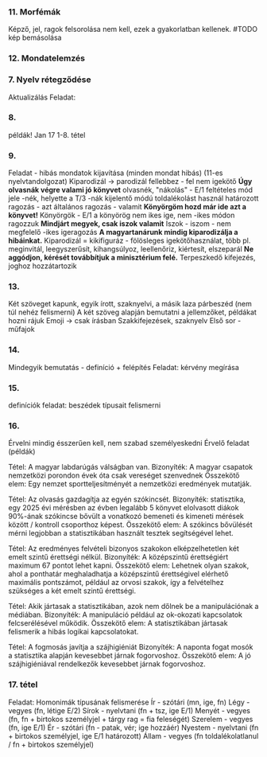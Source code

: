 ### 11. Morfémák
Képző, jel, ragok felsorolása nem kell, ezek a gyakorlatban kellenek.
#TODO kép bemásolása
### 12. Mondatelemzés
### 7. Nyelv rétegződése
Aktualizálás
Feladat:
### 8. 
példák!
Jan 17 1-8. tétel
### 9.
Feladat - hibás mondatok kijavítása (minden mondat hibás)
(11-es nyelvtandolgozat)
Kiparodizál -> parodizál
fellebbez - fel nem igekötő
**Úgy olvasnák végre valami jó könyvet**
olvasnék, "nákolás" - E/1 feltételes mód jele -nék, helyette a T/3 -nák  kijelentő módú toldalékolást használ
határozott ragozás - azt
általános ragozás - valamit
**Könyörgöm hozd már ide azt a könyvet!**
Könyörgök - E/1 a könyörög nem ikes ige, nem -ikes módon ragozzuk
**Mindjárt megyek, csak iszok valamit**
Iszok - iszom - nem megfelelő -ikes igeragozás
**A magyartanárunk mindig kiparodizálja a hibáinkat.**
Kiparodizál = kikifiguráz - fölösleges igekötőhasználat, több pl. meginvitál, leegyszerűsít, kihangsúlyoz, leellenőriz, kiértesít, elszeparál
**Ne aggódjon, kérését továbbítjuk a minisztérium felé.**
Terpeszkedő kifejezés, joghoz hozzátartozik
### 13.
Két szöveget kapunk, egyik írott, szaknyelvi, a másik laza párbeszéd (nem túl nehéz felismerni)
A két szöveg alapján bemutatni a jellemzőket, példákat hozni rájuk
Emoji -> csak írásban
Szakkifejezések, szaknyelv
Első sor - műfajok
### 14.
Mindegyik bemutatás - definíció + felépítés
Feladat: kérvény megírása
### 15.
definíciók
feladat: beszédek típusait felismerni
### 16.
Érvelni mindig ésszerűen kell, nem szabad személyeskedni
Érvelő feladat (példák)

Tétel: A magyar labdarúgás válságban van. 
Bizonyíték: A magyar csapatok nemzetközi porondon évek óta csak vereséget szenvednek
Összekötő elem: Egy nemzet sportteljesítményét a nemzetközi eredmények mutatják.

Tétel: Az olvasás gazdagítja az egyén szókincsét.
Bizonyíték: statisztika, egy 2025 évi mérésben az évben legalább 5 könyvet elolvasott diákok 90%-ának szókincse bővült a vonatkozó bemeneti és kimeneti mérések között / kontroll csoporthoz képest.
Összekötő elem: A szókincs bővülését mérni legjobban a statisztikában használt tesztek segítségével lehet.

Tétel: Az eredményes felvételi bizonyos szakokon elképzelhetetlen két emelt szintű érettségi nélkül.
Bizonyíték: A középszintű érettségiért maximum 67 pontot lehet kapni.
Összekötő elem: Lehetnek olyan szakok, ahol a ponthatár meghaladhatja a középszintű érettségivel elérhető maximális pontszámot, például az orvosi szakok, így a felvételhez szükséges a két emelt szintű érettségi.

Tétel: Akik jártasak a statisztikában, azok nem dőlnek be a manipulációnak a médiában.
Bizonyíték: A manipuláció például az ok-okozati kapcsolatok felcserélésével működik.
Összekötő elem: A statisztikában jártasak felismerik a hibás logikai kapcsolatokat.

Tétel: A fogmosás javítja a szájhigiéniát
Bizonyíték: A naponta fogat mosók a statisztika alapján kevesebbet járnak fogorvoshoz.
Összekötő elem: A jó szájhigiéniával rendelkezők kevesebbet járnak fogorvoshoz.
### 17. tétel
Feladat: Homonimák típusának felismerése
Ír - szótári (mn, ige, fn)
Légy - vegyes (fn, létige E/2)
Sírok - nyelvtani (fn + tsz, ige E/1) 
Menyét - vegyes (fn, fn + birtokos személyjel + tárgy rag = fia feleségét)
Szerelem - vegyes (fn, ige E/1)
Ér - szótári (fn - patak, vér; ige hozzáér)
Nyestem - nyelvtani (fn + birtokos személyjel, ige E/1 határozott)
Állam - vegyes (fn toldalékolatlanul / fn + birtokos személyjel)